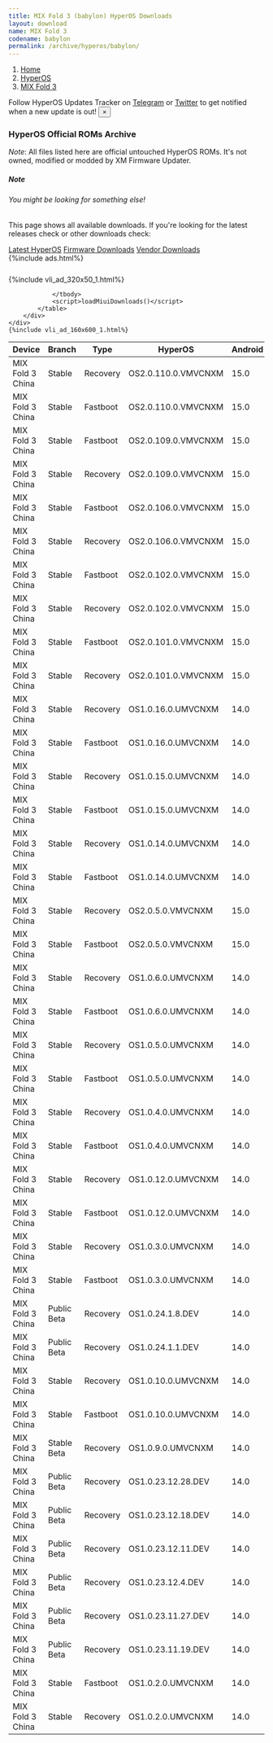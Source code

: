 ```yaml
---
title: MIX Fold 3 (babylon) HyperOS Downloads
layout: download
name: MIX Fold 3
codename: babylon
permalink: /archive/hyperos/babylon/
---
```

<nav aria-label="breadcrumb">
    <ol class="breadcrumb">
        <li class="breadcrumb-item"><a href="/">Home</a></li>
        <li class="breadcrumb-item"><a href="/hyperos/">HyperOS</a></li>
        <li class="breadcrumb-item active" aria-current="page"><a href="/hyperos/babylon/">MIX Fold 3</a></li>
    </ol>
</nav>
<div class="alert alert-primary alert-dismissible fade show" role="alert">
    Follow HyperOS Updates Tracker on <a href="https://t.me/MIUIUpdatesTracker" class="alert-link">Telegram</a>
     or <a href="https://twitter.com/MiFwUpdater" class="alert-link">Twitter</a> to get notified when a new update is out!
    <button type="button" class="close" data-dismiss="alert" aria-label="Close">
        <span aria-hidden="true">&times;</span>
    </button>
</div>

### HyperOS Official ROMs Archive
*Note*: All files listed here are official untouched HyperOS ROMs. It's not owned, modified or modded by XM Firmware Updater.
<div class="card">
  <div class="card-body">
    <h5 class="card-title">Note</h5>
    <h6 class="card-subtitle mb-2 text-muted">You might be looking for something else!</h6>
    <p class="card-text">This page shows all available downloads.
     If you're looking for the latest releases check or other downloads check:</p>
    <a href="/hyperos/babylon/" class="card-link">Latest HyperOS</a>
    <a href="/firmware/babylon/" class="card-link">Firmware Downloads</a>
    <a href="/vendor/babylon/" class="card-link">Vendor Downloads</a>
  </div>
</div>
{%include ads.html%}
<div class="row justify-content-center">
    <div class="col-10">
        <div class="table-responsive-md" style="margin-top: 25px;">
            {%include vli_ad_320x50_1.html%}
            <table id="miui" class="display dt-responsive nowrap compact table table-striped table-hover table-sm">
                <thead class="thead-dark">
                    <tr>
                        <th data-ref="device">Device</th>
                        <th data-ref="branch">Branch</th>
                        <th data-ref="type">Type</th>
                        <th data-ref="miui">HyperOS</th>
                        <th data-ref="android">Android</th>
                        <th data-ref="size">Size</th>
                        <th data-ref="size">Date</th>
                        <th data-ref="link">Link</th>
                    </tr>
                </thead>
                <tbody>
                <tr><td>MIX Fold 3 China</td><td>Stable</td><td>Recovery</td><td>OS2.0.110.0.VMVCNXM</td><td>15.0</td><td>7.2 GB</td><td>2025-05-14</td><td><a href="/hyperos/babylon/stable/OS2.0.110.0.VMVCNXM/">Download</a></td></tr>
<tr><td>MIX Fold 3 China</td><td>Stable</td><td>Fastboot</td><td>OS2.0.110.0.VMVCNXM</td><td>15.0</td><td>9.1 GB</td><td>2025-04-22</td><td><a href="/hyperos/babylon/stable/OS2.0.110.0.VMVCNXM/">Download</a></td></tr>
<tr><td>MIX Fold 3 China</td><td>Stable</td><td>Fastboot</td><td>OS2.0.109.0.VMVCNXM</td><td>15.0</td><td>9.2 GB</td><td>2025-04-16</td><td><a href="/hyperos/babylon/stable/OS2.0.109.0.VMVCNXM/">Download</a></td></tr>
<tr><td>MIX Fold 3 China</td><td>Stable</td><td>Recovery</td><td>OS2.0.109.0.VMVCNXM</td><td>15.0</td><td>7.2 GB</td><td>2025-04-09</td><td><a href="/hyperos/babylon/stable/OS2.0.109.0.VMVCNXM/">Download</a></td></tr>
<tr><td>MIX Fold 3 China</td><td>Stable</td><td>Fastboot</td><td>OS2.0.106.0.VMVCNXM</td><td>15.0</td><td>9.1 GB</td><td>2025-03-19</td><td><a href="/hyperos/babylon/stable/OS2.0.106.0.VMVCNXM/">Download</a></td></tr>
<tr><td>MIX Fold 3 China</td><td>Stable</td><td>Recovery</td><td>OS2.0.106.0.VMVCNXM</td><td>15.0</td><td>7.1 GB</td><td>2025-03-10</td><td><a href="/hyperos/babylon/stable/OS2.0.106.0.VMVCNXM/">Download</a></td></tr>
<tr><td>MIX Fold 3 China</td><td>Stable</td><td>Fastboot</td><td>OS2.0.102.0.VMVCNXM</td><td>15.0</td><td>9.1 GB</td><td>2025-02-22</td><td><a href="/hyperos/babylon/stable/OS2.0.102.0.VMVCNXM/">Download</a></td></tr>
<tr><td>MIX Fold 3 China</td><td>Stable</td><td>Recovery</td><td>OS2.0.102.0.VMVCNXM</td><td>15.0</td><td>7.1 GB</td><td>2025-02-12</td><td><a href="/hyperos/babylon/stable/OS2.0.102.0.VMVCNXM/">Download</a></td></tr>
<tr><td>MIX Fold 3 China</td><td>Stable</td><td>Fastboot</td><td>OS2.0.101.0.VMVCNXM</td><td>15.0</td><td>9.1 GB</td><td>2025-02-12</td><td><a href="/hyperos/babylon/stable/OS2.0.101.0.VMVCNXM/">Download</a></td></tr>
<tr><td>MIX Fold 3 China</td><td>Stable</td><td>Recovery</td><td>OS2.0.101.0.VMVCNXM</td><td>15.0</td><td>7.1 GB</td><td>2025-01-24</td><td><a href="/hyperos/babylon/stable/OS2.0.101.0.VMVCNXM/">Download</a></td></tr>
<tr><td>MIX Fold 3 China</td><td>Stable</td><td>Recovery</td><td>OS1.0.16.0.UMVCNXM</td><td>14.0</td><td>6.9 GB</td><td>2024-11-07</td><td><a href="/hyperos/babylon/stable/OS1.0.16.0.UMVCNXM/">Download</a></td></tr>
<tr><td>MIX Fold 3 China</td><td>Stable</td><td>Fastboot</td><td>OS1.0.16.0.UMVCNXM</td><td>14.0</td><td>8.8 GB</td><td>2024-10-31</td><td><a href="/hyperos/babylon/stable/OS1.0.16.0.UMVCNXM/">Download</a></td></tr>
<tr><td>MIX Fold 3 China</td><td>Stable</td><td>Recovery</td><td>OS1.0.15.0.UMVCNXM</td><td>14.0</td><td>6.9 GB</td><td>2024-10-14</td><td><a href="/hyperos/babylon/stable/OS1.0.15.0.UMVCNXM/">Download</a></td></tr>
<tr><td>MIX Fold 3 China</td><td>Stable</td><td>Fastboot</td><td>OS1.0.15.0.UMVCNXM</td><td>14.0</td><td>8.8 GB</td><td>2024-10-08</td><td><a href="/hyperos/babylon/stable/OS1.0.15.0.UMVCNXM/">Download</a></td></tr>
<tr><td>MIX Fold 3 China</td><td>Stable</td><td>Recovery</td><td>OS1.0.14.0.UMVCNXM</td><td>14.0</td><td>6.9 GB</td><td>2024-09-23</td><td><a href="/hyperos/babylon/stable/OS1.0.14.0.UMVCNXM/">Download</a></td></tr>
<tr><td>MIX Fold 3 China</td><td>Stable</td><td>Fastboot</td><td>OS1.0.14.0.UMVCNXM</td><td>14.0</td><td>8.8 GB</td><td>2024-09-11</td><td><a href="/hyperos/babylon/stable/OS1.0.14.0.UMVCNXM/">Download</a></td></tr>
<tr><td>MIX Fold 3 China</td><td>Stable</td><td>Recovery</td><td>OS2.0.5.0.VMVCNXM</td><td>15.0</td><td>7.1 GB</td><td>2024-12-30</td><td><a href="/hyperos/babylon/stable/OS2.0.5.0.VMVCNXM/">Download</a></td></tr>
<tr><td>MIX Fold 3 China</td><td>Stable</td><td>Fastboot</td><td>OS2.0.5.0.VMVCNXM</td><td>15.0</td><td>9.1 GB</td><td>2024-12-27</td><td><a href="/hyperos/babylon/stable/OS2.0.5.0.VMVCNXM/">Download</a></td></tr>
<tr><td>MIX Fold 3 China</td><td>Stable</td><td>Recovery</td><td>OS1.0.6.0.UMVCNXM</td><td>14.0</td><td>6.9 GB</td><td>2024-05-28</td><td><a href="/hyperos/babylon/stable/OS1.0.6.0.UMVCNXM/">Download</a></td></tr>
<tr><td>MIX Fold 3 China</td><td>Stable</td><td>Fastboot</td><td>OS1.0.6.0.UMVCNXM</td><td>14.0</td><td>8.8 GB</td><td>2024-05-20</td><td><a href="/hyperos/babylon/stable/OS1.0.6.0.UMVCNXM/">Download</a></td></tr>
<tr><td>MIX Fold 3 China</td><td>Stable</td><td>Recovery</td><td>OS1.0.5.0.UMVCNXM</td><td>14.0</td><td>6.9 GB</td><td>2024-04-15</td><td><a href="/hyperos/babylon/stable/OS1.0.5.0.UMVCNXM/">Download</a></td></tr>
<tr><td>MIX Fold 3 China</td><td>Stable</td><td>Fastboot</td><td>OS1.0.5.0.UMVCNXM</td><td>14.0</td><td>8.8 GB</td><td>2024-03-28</td><td><a href="/hyperos/babylon/stable/OS1.0.5.0.UMVCNXM/">Download</a></td></tr>
<tr><td>MIX Fold 3 China</td><td>Stable</td><td>Recovery</td><td>OS1.0.4.0.UMVCNXM</td><td>14.0</td><td>6.9 GB</td><td>2024-03-14</td><td><a href="/hyperos/babylon/stable/OS1.0.4.0.UMVCNXM/">Download</a></td></tr>
<tr><td>MIX Fold 3 China</td><td>Stable</td><td>Fastboot</td><td>OS1.0.4.0.UMVCNXM</td><td>14.0</td><td>8.8 GB</td><td>2024-03-04</td><td><a href="/hyperos/babylon/stable/OS1.0.4.0.UMVCNXM/">Download</a></td></tr>
<tr><td>MIX Fold 3 China</td><td>Stable</td><td>Recovery</td><td>OS1.0.12.0.UMVCNXM</td><td>14.0</td><td>6.9 GB</td><td>2024-08-19</td><td><a href="/hyperos/babylon/stable/OS1.0.12.0.UMVCNXM/">Download</a></td></tr>
<tr><td>MIX Fold 3 China</td><td>Stable</td><td>Fastboot</td><td>OS1.0.12.0.UMVCNXM</td><td>14.0</td><td>8.8 GB</td><td>2024-08-08</td><td><a href="/hyperos/babylon/stable/OS1.0.12.0.UMVCNXM/">Download</a></td></tr>
<tr><td>MIX Fold 3 China</td><td>Stable</td><td>Recovery</td><td>OS1.0.3.0.UMVCNXM</td><td>14.0</td><td>6.9 GB</td><td>2024-01-30</td><td><a href="/hyperos/babylon/stable/OS1.0.3.0.UMVCNXM/">Download</a></td></tr>
<tr><td>MIX Fold 3 China</td><td>Stable</td><td>Fastboot</td><td>OS1.0.3.0.UMVCNXM</td><td>14.0</td><td>8.7 GB</td><td>2024-01-16</td><td><a href="/hyperos/babylon/stable/OS1.0.3.0.UMVCNXM/">Download</a></td></tr>
<tr><td>MIX Fold 3 China</td><td>Public Beta</td><td>Recovery</td><td>OS1.0.24.1.8.DEV</td><td>14.0</td><td>6.9 GB</td><td>2024-01-12</td><td><a href="/hyperos/babylon/public beta/OS1.0.24.1.8.DEV/">Download</a></td></tr>
<tr><td>MIX Fold 3 China</td><td>Public Beta</td><td>Recovery</td><td>OS1.0.24.1.1.DEV</td><td>14.0</td><td>6.9 GB</td><td>2024-01-05</td><td><a href="/hyperos/babylon/public beta/OS1.0.24.1.1.DEV/">Download</a></td></tr>
<tr><td>MIX Fold 3 China</td><td>Stable</td><td>Recovery</td><td>OS1.0.10.0.UMVCNXM</td><td>14.0</td><td>6.9 GB</td><td>2024-07-15</td><td><a href="/hyperos/babylon/stable/OS1.0.10.0.UMVCNXM/">Download</a></td></tr>
<tr><td>MIX Fold 3 China</td><td>Stable</td><td>Fastboot</td><td>OS1.0.10.0.UMVCNXM</td><td>14.0</td><td>8.8 GB</td><td>2024-07-12</td><td><a href="/hyperos/babylon/stable/OS1.0.10.0.UMVCNXM/">Download</a></td></tr>
<tr><td>MIX Fold 3 China</td><td>Stable Beta</td><td>Recovery</td><td>OS1.0.9.0.UMVCNXM</td><td>14.0</td><td>6.9 GB</td><td>2024-07-08</td><td><a href="/hyperos/babylon/stable beta/OS1.0.9.0.UMVCNXM/">Download</a></td></tr>
<tr><td>MIX Fold 3 China</td><td>Public Beta</td><td>Recovery</td><td>OS1.0.23.12.28.DEV</td><td>14.0</td><td>6.9 GB</td><td>2023-12-29</td><td><a href="/hyperos/babylon/public beta/OS1.0.23.12.28.DEV/">Download</a></td></tr>
<tr><td>MIX Fold 3 China</td><td>Public Beta</td><td>Recovery</td><td>OS1.0.23.12.18.DEV</td><td>14.0</td><td>6.9 GB</td><td>2023-12-22</td><td><a href="/hyperos/babylon/public beta/OS1.0.23.12.18.DEV/">Download</a></td></tr>
<tr><td>MIX Fold 3 China</td><td>Public Beta</td><td>Recovery</td><td>OS1.0.23.12.11.DEV</td><td>14.0</td><td>6.9 GB</td><td>2023-12-15</td><td><a href="/hyperos/babylon/public beta/OS1.0.23.12.11.DEV/">Download</a></td></tr>
<tr><td>MIX Fold 3 China</td><td>Public Beta</td><td>Recovery</td><td>OS1.0.23.12.4.DEV</td><td>14.0</td><td>6.9 GB</td><td>2023-12-08</td><td><a href="/hyperos/babylon/public beta/OS1.0.23.12.4.DEV/">Download</a></td></tr>
<tr><td>MIX Fold 3 China</td><td>Public Beta</td><td>Recovery</td><td>OS1.0.23.11.27.DEV</td><td>14.0</td><td>6.9 GB</td><td>2023-12-01</td><td><a href="/hyperos/babylon/public beta/OS1.0.23.11.27.DEV/">Download</a></td></tr>
<tr><td>MIX Fold 3 China</td><td>Public Beta</td><td>Recovery</td><td>OS1.0.23.11.19.DEV</td><td>14.0</td><td>6.9 GB</td><td>2023-11-21</td><td><a href="/hyperos/babylon/public beta/OS1.0.23.11.19.DEV/">Download</a></td></tr>
<tr><td>MIX Fold 3 China</td><td>Stable</td><td>Fastboot</td><td>OS1.0.2.0.UMVCNXM</td><td>14.0</td><td>8.6 GB</td><td>2023-12-21</td><td><a href="/hyperos/babylon/stable/OS1.0.2.0.UMVCNXM/">Download</a></td></tr>
<tr><td>MIX Fold 3 China</td><td>Stable</td><td>Recovery</td><td>OS1.0.2.0.UMVCNXM</td><td>14.0</td><td>6.9 GB</td><td>2023-12-12</td><td><a href="/hyperos/babylon/stable/OS1.0.2.0.UMVCNXM/">Download</a></td></tr>

                </tbody>
                <script>loadMiuiDownloads()</script>
            </table>
        </div>
    </div>
    {%include vli_ad_160x600_1.html%}
</div>
